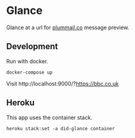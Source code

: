 # Glance

Glance at a url for [plummail.co](https://plummail.co) message preview.

## Development

Run with docker.

```
docker-compose up
```

Visit http://localhost:9000/?https://bbc.co.uk

## Heroku

This app uses the container stack.

```
heroku stack:set -a did-glance container
```
